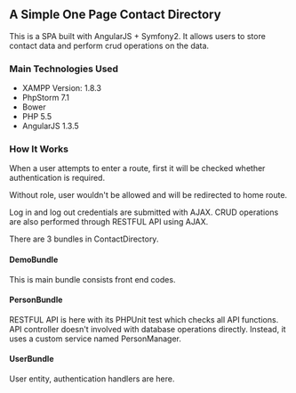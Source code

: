 ## A Simple One Page Contact Directory ##

This is a SPA built with AngularJS + Symfony2. It allows users to store contact data and perform crud operations on the data.

### Main Technologies Used ###

- XAMPP Version: 1.8.3
- PhpStorm 7.1
- Bower
- PHP 5.5
- AngularJS 1.3.5

### How It Works ###

When a user attempts to enter a route, first it will be checked whether authentication is required.

Without role, user wouldn't be allowed and will be redirected to home route.

Log in and log out credentials are submitted with AJAX. CRUD operations are also performed through RESTFUL API using AJAX.

There are 3 bundles in ContactDirectory.

#### DemoBundle ####

This is main bundle consists front end codes.

#### PersonBundle ####

RESTFUL API is here with its PHPUnit test which checks all API functions. API controller doesn't involved with database operations directly. Instead, it uses a custom service named PersonManager.

#### UserBundle ####

User entity, authentication handlers are here.
